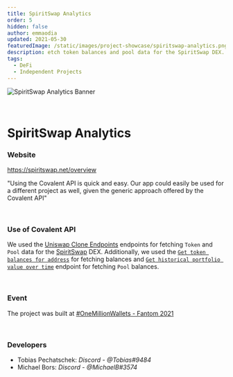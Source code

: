 ```yaml
---
title: SpiritSwap Analytics
order: 5 
hidden: false
author: emmaodia
updated: 2021-05-30
featuredImage: /static/images/project-showcase/spiritswap-analytics.png
description: etch token balances and pool data for the SpiritSwap DEX.
tags: 
  - DeFi
  - Independent Projects
---
```


![SpiritSwap Analytics Banner](/static/images/project-showcase/spiritswap-analytics.png)

&nbsp;
# SpiritSwap Analytics

### Website
https://spiritswap.net/overview



<Aside>

"Using the Covalent API is quick and easy. Our app could easily be used for a different project as well, given the generic approach offered by the Covalent API"

</Aside>

&nbsp;

### Use of Covalent API
We used the [Uniswap Clone Endpoints](https://www.covalenthq.com/docs/learn/guides/uniswap-clone/) endpoints for fetching `Token` and `Pool` data for the [SpiritSwap](https://www.spiritswap.finance/) DEX. Additionally, we used the [`Get token balances for address`](https://www.covalenthq.com/docs/api/#get-/v1/{chain_id}/address/{address}/balances_v2/) for fetching balances and [`Get historical portfolio value over time`](https://www.covalenthq.com/docs/api/#get-/v1/{chain_id}/address/{address}/portfolio_v2/) endpoint for fetching `Pool` balances.

&nbsp;

### Event
The project was built at [#OneMillionWallets - Fantom 2021](https://www.covalenthq.com/blog/omw-fantom-winners/)

&nbsp;

### Developers

- Tobias Pechatschek: *Discord - @Tobias#9484*
- Michael Bors: *Discord - @MichaelB#3574*